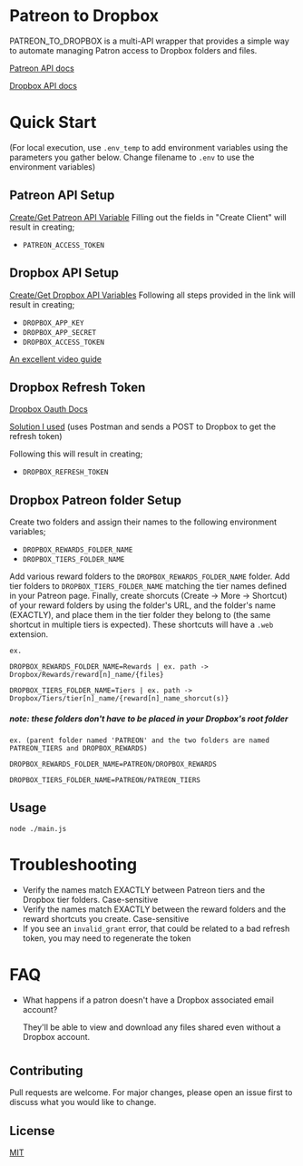 # Patreon to Dropbox
PATREON_TO_DROPBOX is a multi-API wrapper that provides a simple way to automate managing Patron access to Dropbox folders and files.

[Patreon API docs](https://docs.patreon.com/#introduction)

[Dropbox API docs](https://www.dropbox.com/developers/documentation/http/overview)

# Quick Start
(For local execution, use `.env_temp` to add environment variables using the parameters you gather below. Change filename to `.env` to use the environment variables)
## Patreon API Setup
[Create/Get Patreon API Variable](https://www.patreon.com/portal/registration/register-clients)
Filling out the fields in "Create Client" will result in creating; 
- `PATREON_ACCESS_TOKEN`

## Dropbox API Setup
[Create/Get Dropbox API Variables](https://www.dropbox.com/developers/reference/getting-started#app%20console)
Following all steps provided in the link will result in creating; 
- `DROPBOX_APP_KEY`
- `DROPBOX_APP_SECRET`
- `DROPBOX_ACCESS_TOKEN`

[An excellent video guide](https://www.youtube.com/watch?v=AzCQrjWQJs4&ab_channel=freeCodeCamp.org)

## Dropbox Refresh Token
[Dropbox Oauth Docs](https://developers.dropbox.com/oauth-guide)

[Solution I used](https://stackoverflow.com/questions/70641660/how-do-you-get-and-use-a-refresh-token-for-the-dropbox-api-python-3-x) (uses Postman and sends a POST to Dropbox to get the refresh token)

Following this will result in creating;
- `DROPBOX_REFRESH_TOKEN`
  
## Dropbox Patreon folder Setup
Create two folders and assign their names to the following environment variables;
- `DROPBOX_REWARDS_FOLDER_NAME`
- `DROPBOX_TIERS_FOLDER_NAME`

Add various reward folders to the `DROPBOX_REWARDS_FOLDER_NAME` folder. Add tier folders to `DROPBOX_TIERS_FOLDER_NAME` matching the tier names defined in your Patreon page. Finally, create shorcuts (Create -> More -> Shortcut) of your reward folders by using the folder's URL, and the folder's name (EXACTLY), and place them in the tier folder they belong to (the same shortcut in multiple tiers is expected). These shortcuts will have a `.web` extension. 

```
ex.

DROPBOX_REWARDS_FOLDER_NAME=Rewards | ex. path -> Dropbox/Rewards/reward[n]_name/{files}

DROPBOX_TIERS_FOLDER_NAME=Tiers | ex. path -> Dropbox/Tiers/tier[n]_name/{reward[n]_name_shorcut(s)}
``` 
##### note: these folders don't have to be placed in your Dropbox's root folder
```
ex. (parent folder named 'PATREON' and the two folders are named PATREON_TIERS and DROPBOX_REWARDS)

DROPBOX_REWARDS_FOLDER_NAME=PATREON/DROPBOX_REWARDS

DROPBOX_TIERS_FOLDER_NAME=PATREON/PATREON_TIERS
``` 

## Usage
```
node ./main.js
```
# Troubleshooting
- Verify the names match EXACTLY between Patreon tiers and the Dropbox tier folders. Case-sensitive
- Verify the names match EXACTLY between the reward folders and the reward shortcuts you create. Case-sensitive
- If you see an `invalid_grant` error, that could be related to a bad refresh token, you may need to regenerate the token

# FAQ
- What happens if a patron doesn't have a Dropbox associated email account?
  
  They'll be able to view and download any files shared even without a Dropbox account.

#
## Contributing
Pull requests are welcome. For major changes, please open an issue first to discuss what you would like to change.

## License
[MIT](https://choosealicense.com/licenses/mit/)
